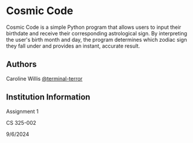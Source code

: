 # Cosmic Code

Cosmic Code is a simple Python program that allows users to input their birthdate and receive their corresponding astrological sign. By interpreting the user's birth month and day, the program determines which zodiac sign they fall under and provides an instant, accurate result.

## Authors

Caroline Willis [@terminal-terror](https://github.com/terminal-terror/)


## Institution Information
Assignment 1

CS 325-002

9/6/2024

